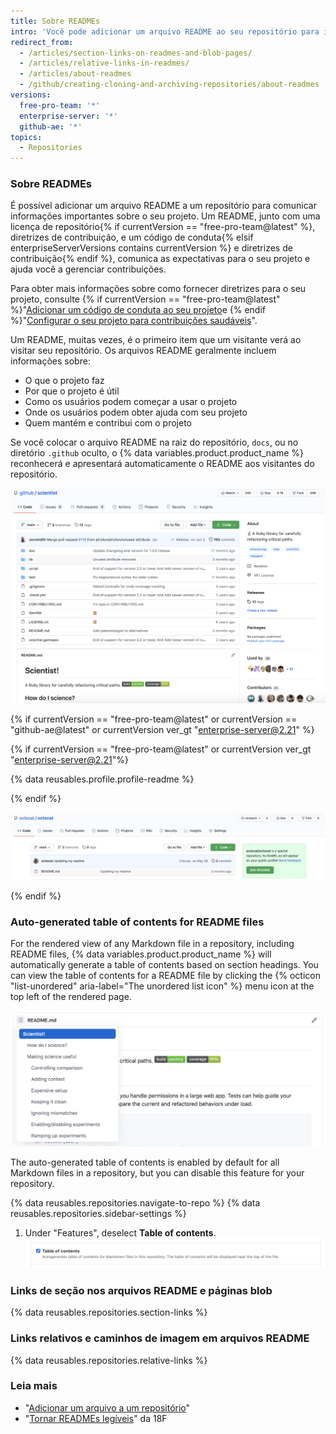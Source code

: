 ```yaml
---
title: Sobre READMEs
intro: 'Você pode adicionar um arquivo README ao seu repositório para informar outras pessoas por que seu projeto é útil, o que elas podem fazer com o projeto e como elas podem usá-lo.'
redirect_from:
  - /articles/section-links-on-readmes-and-blob-pages/
  - /articles/relative-links-in-readmes/
  - /articles/about-readmes
  - /github/creating-cloning-and-archiving-repositories/about-readmes
versions:
  free-pro-team: '*'
  enterprise-server: '*'
  github-ae: '*'
topics:
  - Repositories
---
```

### Sobre READMEs

É possível adicionar um arquivo README a um repositório para comunicar informações importantes sobre o seu projeto. Um README, junto com uma licença de repositório{% if currentVersion == "free-pro-team@latest" %}, diretrizes de contribuição, e um código de conduta{% elsif enterpriseServerVersions contains currentVersion %} e diretrizes de contribuição{% endif %}, comunica as expectativas para o seu projeto e ajuda você a gerenciar contribuições.

Para obter mais informações sobre como fornecer diretrizes para o seu projeto, consulte {% if currentVersion == "free-pro-team@latest" %}"[Adicionar um código de conduta ao seu projeto](/communities/setting-up-your-project-for-healthy-contributions/adding-a-code-of-conduct-to-your-project)e {% endif %}"[Configurar o seu projeto para contribuições saudáveis](/communities/setting-up-your-project-for-healthy-contributions)".

Um README, muitas vezes, é o primeiro item que um visitante verá ao visitar seu repositório. Os arquivos README geralmente incluem informações sobre:
- O que o projeto faz
- Por que o projeto é útil
- Como os usuários podem começar a usar o projeto
- Onde os usuários podem obter ajuda com seu projeto
- Quem mantém e contribui com o projeto

Se você colocar o arquivo README na raiz do repositório, `docs`, ou no diretório `.github` oculto, o {% data variables.product.product_name %} reconhecerá e apresentará automaticamente o README aos visitantes do repositório.

![Página principal do repositório github/scientist e seu arquivo README](/assets/images/help/repository/repo-with-readme.png)

{% if currentVersion == "free-pro-team@latest" or currentVersion == "github-ae@latest" or currentVersion ver_gt "enterprise-server@2.21" %}

{% if currentVersion == "free-pro-team@latest" or currentVersion ver_gt "enterprise-server@2.21"%}

{% data reusables.profile.profile-readme %}

{% endif %}

![Arquivo README no nome de usuário/repositório do nome de usuário](/assets/images/help/repository/username-repo-with-readme.png)

{% endif %}

### Auto-generated table of contents for README files

For the rendered view of any Markdown file in a repository, including README files, {% data variables.product.product_name %} will automatically generate a table of contents based on section headings. You can view the table of contents for a README file by clicking the {% octicon "list-unordered" aria-label="The unordered list icon" %}  menu icon at the top left of the rendered page.

![README with automatically generated TOC](/assets/images/help/repository/readme-automatic-toc.png)

The auto-generated table of contents is enabled by default for all Markdown files in a repository, but you can disable this feature for your repository.

{% data reusables.repositories.navigate-to-repo %}
{% data reusables.repositories.sidebar-settings %}
1. Under "Features", deselect **Table of contents**. ![Automatic TOC setting for repositories](/assets/images/help/repository/readme-automatic-toc-setting.png)

### Links de seção nos arquivos README e páginas blob

{% data reusables.repositories.section-links %}

### Links relativos e caminhos de imagem em arquivos README

{% data reusables.repositories.relative-links %}

### Leia mais

- "[Adicionar um arquivo a um repositório](/articles/adding-a-file-to-a-repository)"
- "[Tornar READMEs legíveis](https://github.com/18F/open-source-guide/blob/18f-pages/pages/making-readmes-readable.md)" da 18F

